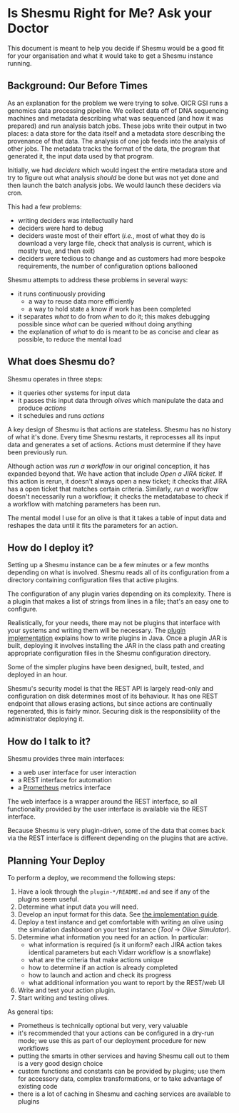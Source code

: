 # Is Shesmu Right for Me? Ask your Doctor
This document is meant to help you decide if Shesmu would be a good fit for
your organisation and what it would take to get a Shesmu instance running.

## Background: Our Before Times
As an explanation for the problem we were trying to solve. OICR GSI runs a
genomics data processing pipeline. We collect data off of DNA sequencing
machines and metadata describing what was sequenced (and how it was prepared)
and run analysis batch jobs. These jobs write their output in two places: a
data store for the data itself and a metadata store describing the provenance
of that data. The analysis of one job feeds into the analysis of other jobs.
The metadata tracks the format of the data, the program that generated it, the
input data used by that program.

Initially, we had _deciders_ which would ingest the entire metadata store and
try to figure out what analysis _should_ be done but was not yet done and then
launch the batch analysis jobs. We would launch these deciders via cron.

This had a few problems:

- writing deciders was intellectually hard
- deciders were hard to debug
- deciders waste most of their effort (_i.e._, most of what they do is download a very large file, check that analysis is current, which is mostly true, and then exit)
- deciders were tedious to change and as customers had more bespoke requirements, the number of configuration options ballooned

Shesmu attempts to address these problems in several ways:

- it runs continuously providing
  - a way to reuse data more efficiently
  - a way to hold state a know if work has been completed
- it separates _what_ to do from _when_ to do it; this makes debugging possible since _what_ can be queried without doing anything
- the explanation of _what_ to do is meant to be as concise and clear as possible, to reduce the mental load

## What does Shesmu do?
Shesmu operates in three steps:

- it queries other systems for input data
- it passes this input data through _olives_ which manipulate the data and produce _actions_
- it schedules and runs _actions_

A key design of Shesmu is that actions are stateless. Shesmu has no history of
what it's done. Every time Shesmu restarts, it reprocesses all its input data
and generates a set of actions. Actions must determine if they have been
previously run.

Although action was _run a workflow_ in our original conception, it has
expanded beyond that. We have action that include _Open a JIRA ticket_. If this
action is rerun, it doesn't always open a new ticket; it checks that JIRA has a
open ticket that matches certain criteria. Similarly, _run a workflow_ doesn't
necessarily run a workflow; it checks the metadatabase to check if a workflow
with matching parameters has been run.

The mental model I use for an olive is that it takes a table of input data and
reshapes the data until it fits the parameters for an action.

## How do I deploy it?
Setting up a Shesmu instance can be a few minutes or a few months depending on
what is involved. Shesmu reads all of its configuration from a directory
containing configuration files that active plugins.

The configuration of any plugin varies depending on its complexity. There is a
plugin that makes a list of strings from lines in a file; that's an easy one to
configure.

Realistically, for your needs, there may not be plugins that interface with
your systems and writing them will be necessary. The [plugin
implementation](implementation.md) explains how to write plugins in Java. Once
a plugin JAR is built, deploying it involves installing the JAR in the class
path and creating appropriate configuration files in the Shesmu configuration
directory.

Some of the simpler plugins have been designed, built, tested, and deployed in
an hour.

Shesmu's security model is that the REST API is largely read-only and
configuration on disk determines most of its behaviour. It has one REST
endpoint that allows erasing actions, but since actions are continually
regenerated, this is fairly minor. Securing disk is the responsibility of the
administrator deploying it.

## How do I talk to it?
Shesmu provides three main interfaces:

- a web user interface for user interaction
- a REST interface for automation
- a [Prometheus](https://prometheus.io/) metrics interface

The web interface is a wrapper around the REST interface, so all functionality
provided by the user interface is available via the REST interface.

Because Shesmu is very plugin-driven, some of the data that comes back via the
REST interface is different depending on the plugins that are active.

## Planning Your Deploy
To perform a deploy, we recommend the following steps:

1. Have a look through the `plugin-*/README.md` and see if any of the plugins seem useful.
1. Determine what input data you will need.
1. Develop an input format for this data. See [the implementation guide](implementation.md).
1. Deploy a test instance and get comfortable with writing an olive using the simulation dashboard on your test instance (_Tool_ → _Olive Simulator_).
1. Determine what information you need for an action. In particular:
    - what information is required (is it uniform? each JIRA action takes identical parameters but each Vidarr workflow is a snowflake)
    - what are the criteria that make actions unique
    - how to determine if an action is already completed
    - how to launch and action and check its progress
    - what additional information you want to report by the REST/web UI
1. Write and test your action plugin.
1. Start writing and testing olives.

As general tips:

- Prometheus is technically optional but very, very valuable
- it's recommended that your actions can be configured in a dry-run mode; we use this as part of our deployment procedure for new workflows
- putting the smarts in other services and having Shesmu call out to them is a very good design choice
- custom functions and constants can be provided by plugins; use them for accessory data, complex transformations, or to take advantage of existing code
- there is a lot of caching in Shesmu and caching services are available to plugins
